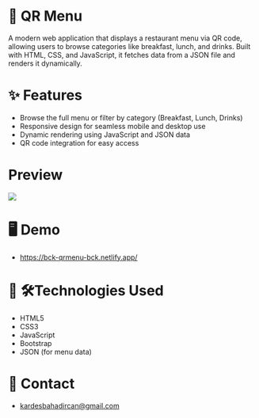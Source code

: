 # 📝 QR Menu

A modern web application that displays a restaurant menu via QR code, allowing users to browse categories like breakfast, lunch, and drinks. Built with HTML, CSS, and JavaScript, it fetches data from a JSON file and renders it dynamically.

# ✨ Features
- Browse the full menu or filter by category (Breakfast, Lunch, Drinks)
- Responsive design for seamless mobile and desktop use
- Dynamic rendering using JavaScript and JSON data
- QR code integration for easy access

# Preview

![](screen.gif) 


# 🖥️ Demo
- https://bck-qrmenu-bck.netlify.app/

# 🧰 🛠️Technologies Used

- HTML5
- CSS3
- JavaScript
- Bootstrap
- JSON (for menu data)

# 📧 Contact

- kardesbahadircan@gmail.com


